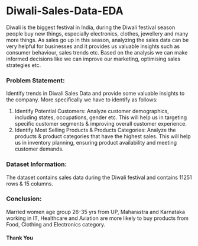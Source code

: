 # Diwali-Sales-Data-EDA

Diwali is the biggest festival in India, during the Diwali festival season people buy new things, especially electronics, clothes, jewellery and many more things. As sales go up in this season, analyzing the sales data can be very helpful for businesses and it provides us valuable insights such as consumer behaviour, sales trends etc.
Based on the analysis we can make informed decisions like we can improve our marketing, optimising sales strategies etc.

### Problem Statement:
Identify trends in Diwali Sales Data and provide some valuable insights to the company.
More specifically we have to identify as follows:
1. Identify Potential Customers: Analyze customer demographics, including states, occupations, gender etc. This will help us in targeting specific customer segments & improving overall customer experience.
2. Identify Most Selling Products & Products Categories: Analyze the products & product categories that have the highest sales. This will help us in inventory planning, ensuring product availability and meeting customer demands. 

### Dataset Information:
The dataset contains sales data during the Diwali festival and contains 11251 rows & 15 columns.

### Conclusion:
Married women age group 26-35 yrs from UP, Maharastra and Karnataka working in IT, Healthcare and Aviation are more likely to buy products from Food, Clothing and Electronics category.

#### Thank You

